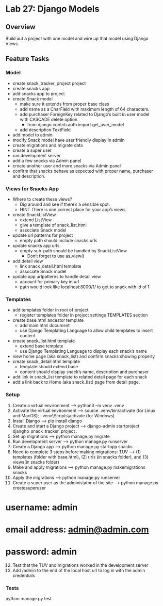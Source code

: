 # Lab 27: Django Models

## Overview

Build out a project with one model and wire up that model using Django Views.

## Feature Tasks

### Model

- create snack_tracker_project project
- create snacks app
- add snacks app to project
- create Snack model
  - make sure it extends from proper base class
  - add name as a CharField with maximum length of 64 characters.
  - add purchaser ForeignKey related to Django’s built in user model with CASCADE delete option.
    - from django.contrib.auth import get_user_model
  - add description TextField
- add model to admin
- modify Snack model have user friendly display in admin
- create migrations and migrate data
- create a super user
- run development server
- add a few snacks via Admin panel
- create another user and more snacks via Admin panel
- confirm that snacks behave as expected with proper name, purchaser and description.

### Views for Snacks App

- Where to create these views?
  - Dig around and see if there’s a sensible spot.
  - HINT There is one correct place for your app’s views.
- create SnackListView
  - extend ListView
  - give a template of snack_list.html
  - associate Snack model
- update url patterns for project
  - empty path should include snacks.urls
- update snacks app urls
  - empty sub-path should be handled by SnackListView
    - Don’t forget to use as_view()
- add detail view
  - link snack_detail.html template
  - associate Snack model
- update app urlpatterns to handle detail view
  - account for primary key in url
  - path would look like localhost:8000/1/ to get to snack with id of 1

### Templates

- add templates folder in root of project
  - register templates folder in project settings TEMPLATES section
- create base.html ancestor template
  - add main html document
  - use Django Templating Language to allow child templates to insert content
- create snack_list.html template
  - extend base template
  - use Django Templating Language to display each snack’s name
- view home page (aka snack_list) and confirm snacks showing properly
- create snack_detail.html template
  - template should extend base
  - content should display snack’s name, description and purchaser
- add link in snack_list template to related detail page for each snack
- add a link back to Home (aka snack_list) page from detail page.

### Setup

1. Create a virtual environment --> python3 –m venv .venv
2. Activate the virtual environment --> source .venv/bin/activate (for Linux and MacOS); .\.venv\Scripts\activate (for Windows)
3. Install Django --> pip install django
4. Create and start a Django project --> django-admin startproject djangho_snack_tracker_project .
5. Set up migrations --> python manage.py migrate
6. Run development server --> python manage.py runserver
7. Create a Django app --> python manage.py startapp snacks
8. Need to complete 3 steps before making migrations: TUV --> (1) templates (folder with base.html), (2) urls (in snacks folder), and (3) views(in snacks folder)
9. Make and apply migrations --> python manage.py makemigrations snacks
10. Apply the migrations --> python manage.py runserver
11. Create a super user as the administator of the site --> python manage.py createsuperuser
# username: admin
# email address: admin@admin.com
# password: admin
12. Test that the TUV and migrations worked in the development server
13. Add /admin to the end of the local host url to log in with the admin credentials

### Tests

python manage.py test
